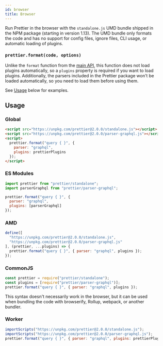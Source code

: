 ```yaml
---
id: browser
title: Browser
---
```


Run Prettier in the browser with the `standalone.js` UMD bundle shipped in the NPM package (starting in version 1.13). The UMD bundle only formats the code and has no support for config files, ignore files, CLI usage, or automatic loading of plugins.

### `prettier.format(code, options)`

Unlike the `format` function from the [main API](api.md#prettierformatsource-options), this function does not load plugins automatically, so a `plugins` property is required if you want to load plugins. Additionally, the parsers included in the Prettier package won't be loaded automatically, so you need to load them before using them.

See [Usage](#usage) below for examples.

## Usage

### Global

```html
<script src="https://unpkg.com/prettier@2.0.0/standalone.js"></script>
<script src="https://unpkg.com/prettier@2.0.0/parser-graphql.js"></script>
<script>
  prettier.format("query { }", {
    parser: "graphql",
    plugins: prettierPlugins
  });
</script>
```

### ES Modules

```js
import prettier from "prettier/standalone";
import parserGraphql from "prettier/parser-graphql";

prettier.format("query { }", {
  parser: "graphql",
  plugins: [parserGraphql]
});
```

### AMD

```js
define([
  "https://unpkg.com/prettier@2.0.0/standalone.js",
  "https://unpkg.com/prettier@2.0.0/parser-graphql.js"
], (prettier, ...plugins) => {
  prettier.format("query { }", { parser: "graphql", plugins });
});
```

### CommonJS

```js
const prettier = require("prettier/standalone");
const plugins = [require("prettier/parser-graphql")];
prettier.format("query { }", { parser: "graphql", plugins });
```

This syntax doesn't necessarily work in the browser, but it can be used when bundling the code with browserify, Rollup, webpack, or another bundler.

### Worker

```js
importScripts("https://unpkg.com/prettier@2.0.0/standalone.js");
importScripts("https://unpkg.com/prettier@2.0.0/parser-graphql.js");
prettier.format("query { }", { parser: "graphql", plugins: prettierPlugins });
```
